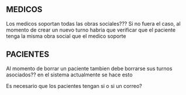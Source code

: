 MEDICOS
-----------
Los medicos soportan todas las obras sociales??? Si no fuera el caso, al momento de crear un nuevo turno habria que verificar que el paciente tenga la misma obra social que el medico soporte

PACIENTES
--------------
Al momento de borrar un paciente tambien debe borrarse sus turnos asociados?? en el sistema actualmente se hace esto

Es necesario que los pacientes tengan si o si un correo?